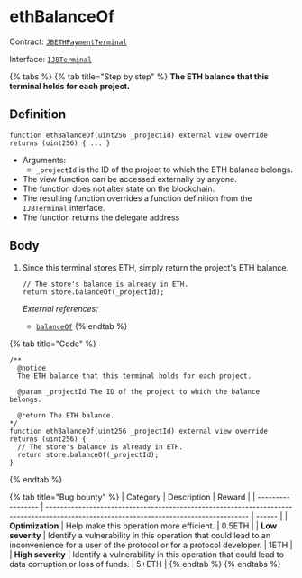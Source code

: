 # ethBalanceOf

Contract: [`JBETHPaymentTerminal`](../)​‌

Interface: [`IJBTerminal`](../../../../../../protocol/interfaces/ijbterminal.md)

{% tabs %}
{% tab title="Step by step" %}
**The ETH balance that this terminal holds for each project.**

## Definition

```solidity
function ethBalanceOf(uint256 _projectId) external view override returns (uint256) { ... }
```

* Arguments:
  * `_projectId` is the ID of the project to which the ETH balance belongs.
* The view function can be accessed externally by anyone.
* The function does not alter state on the blockchain.
* The resulting function overrides a function definition from the `IJBTerminal` interface.
* The function returns the delegate address

## Body

1.  Since this terminal stores ETH, simply return the project's ETH balance.

    ```solidity
    // The store's balance is already in ETH.
    return store.balanceOf(_projectId);
    ```

    _External references:_

    * [`balanceOf`](../../jbethpaymentterminalstore/properties/balanceof.md)
{% endtab %}

{% tab title="Code" %}
```solidity
/** 
  @notice 
  The ETH balance that this terminal holds for each project.

  @param _projectId The ID of the project to which the balance belongs.

  @return The ETH balance.
*/
function ethBalanceOf(uint256 _projectId) external view override returns (uint256) {
  // The store's balance is already in ETH.
  return store.balanceOf(_projectId);
}
```
{% endtab %}

{% tab title="Bug bounty" %}
| Category          | Description                                                                                                                            | Reward |
| ----------------- | -------------------------------------------------------------------------------------------------------------------------------------- | ------ |
| **Optimization**  | Help make this operation more efficient.                                                                                               | 0.5ETH |
| **Low severity**  | Identify a vulnerability in this operation that could lead to an inconvenience for a user of the protocol or for a protocol developer. | 1ETH   |
| **High severity** | Identify a vulnerability in this operation that could lead to data corruption or loss of funds.                                        | 5+ETH  |
{% endtab %}
{% endtabs %}
